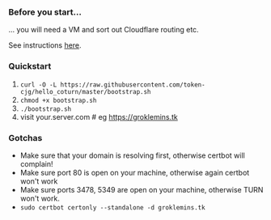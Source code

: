### Before you start...

... you will need a VM and sort out Cloudflare routing etc.

See instructions [here](docs/prerequisities.md).

### Quickstart

1. `curl -O -L https://raw.githubusercontent.com/token-cjg/hello_coturn/master/bootstrap.sh`
1. `chmod +x bootstrap.sh`
1. `./bootstrap.sh`
1. visit your.server.com # eg https://groklemins.tk

### Gotchas

* Make sure that your domain is resolving first, otherwise certbot will complain!
* Make sure port 80 is open on your machine, otherwise again certbot won't work
* Make sure ports 3478, 5349 are open on your machine, otherwise TURN won't work.
* `sudo certbot certonly --standalone -d groklemins.tk`
